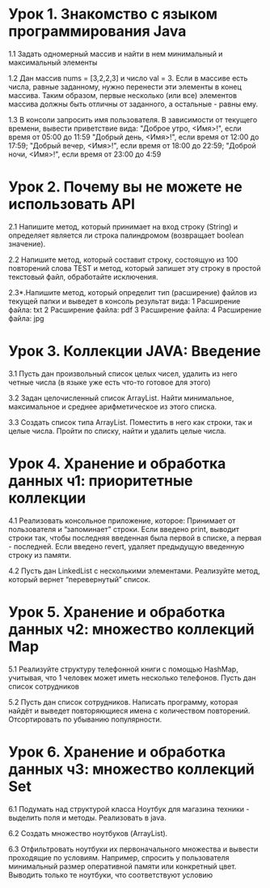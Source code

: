 # Урок 1. Знакомство с языком программирования Java
1.1  Задать одномерный массив и найти в нем минимальный и максимальный элементы

1.2 Дан массив nums = [3,2,2,3] и число val = 3.
Если в массиве есть числа, равные заданному, нужно перенести эти элементы в конец массива.
Таким образом, первые несколько (или все) элементов массива должны быть отличны от заданного, а остальные - равны ему.

1.3 В консоли запросить имя пользователя. В зависимости от текущего времени, вывести приветствие вида:
"Доброе утро, <Имя>!", если время от 05:00 до 11:59
"Добрый день, <Имя>!", если время от 12:00 до 17:59;
"Добрый вечер, <Имя>!", если время от 18:00 до 22:59;
"Доброй ночи, <Имя>!", если время от 23:00 до 4:59


# Урок 2. Почему вы не можете не использовать API
2.1 Напишите метод, который принимает на вход строку (String) и определяет является ли строка палиндромом (возвращает boolean значение).

2.2 Напишите метод, который составит строку, состоящую из 100 повторений слова TEST и метод, который запишет эту строку в простой текстовый файл, обработайте исключения.

2.3*.Напишите метод, который определит тип (расширение) файлов из текущей папки и выведет в консоль результат вида:
        1 Расширение файла: txt
        2 Расширение файла: pdf
        3 Расширение файла: 
        4 Расширение файла: jpg


# Урок 3. Коллекции JAVA: Введение
3.1 Пусть дан произвольный список целых чисел, удалить из него четные числа (в языке уже есть что-то готовое для этого)

3.2 Задан целочисленный список ArrayList. Найти минимальное, максимальное и среднее арифметическое из этого списка.

3.3 Создать список типа ArrayList<String>. Поместить в него как строки, так и целые числа. Пройти по списку, найти и удалить целые числа.  

# Урок 4. Хранение и обработка данных ч1: приоритетные коллекции
4.1 Реализовать консольное приложение, которое:
Принимает от пользователя и “запоминает” строки.
Если введено print, выводит строки так, чтобы последняя введенная была первой в списке, а первая - последней.
Если введено revert, удаляет предыдущую введенную строку из памяти.

4.2 Пусть дан LinkedList с несколькими элементами. Реализуйте метод, который вернет “перевернутый” список.



# Урок 5. Хранение и обработка данных ч2: множество коллекций Map
5.1 Реализуйте структуру телефонной книги с помощью HashMap, учитывая, что 1 человек может иметь несколько телефонов.
 Пусть дан список сотрудников

5.2 Пусть дан список сотрудников. Написать программу, которая найдёт и выведет повторяющиеся имена с количеством повторений. Отсортировать по убыванию популярности.


# Урок 6. Хранение и обработка данных ч3: множество коллекций Set
6.1 Подумать над структурой класса Ноутбук для магазина техники - выделить поля и методы. Реализовать в java.

6.2 Создать множество ноутбуков (ArrayList).

6.3 Отфильтровать ноутбуки их первоначального множества и вывести проходящие по условиям. Например, спросить у пользователя минимальный размер оперативной памяти или конкретный цвет. Выводить только те ноутбуки, что соответствуют условию